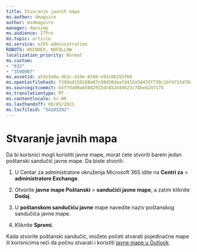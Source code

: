 ```yaml
---
title: Stvaranje javnih mapa
ms.author: dmaguire
author: msdmaguire
manager: dansimp
ms.audience: ITPro
ms.topic: article
ms.service: o365-administration
ROBOTS: NOINDEX, NOFOLLOW
localization_priority: Normal
ms.custom:
- "632"
- "3500007"
ms.assetid: a53e3a0a-db1c-410e-8340-e93c06155f60
ms.openlocfilehash: f380ad158108e07c08d50daafd415a5847df730c1bf4715d70aab7c30860f4d6
ms.sourcegitcommit: b5f7da89a650d2915dc652449623c78be6247175
ms.translationtype: MT
ms.contentlocale: hr-HR
ms.lasthandoff: 08/05/2021
ms.locfileid: "54103292"
---
```

# <a name="creating-public-folders"></a>Stvaranje javnih mapa

Da bi korisnici mogli koristiti javne mape, morat ćete stvoriti barem jedan poštanski sandučić javne mape. Da biste stvorili:
  
1. U Centar za administratore okruženja Microsoft 365 idite na **Centri za** \> **administratore Exchange**.

2. Otvorite **javne mape Poštanski** \> **sandučići javne mape**, a zatim kliknite **Dodaj**.

3. U **poštanskom sandučiću javne** mape navedite naziv poštanskog sandučića javne mape.

4. Kliknite **Spremi**.

Kada stvorite poštanski sandučić, možete početi stvarati pojedinačne mape ili korisnicima reći da počnu stvarati i koristiti [javne mape u Outlook](https://support.office.com/article/Create-and-share-a-public-folder-in-Outlook-a2835011-d524-4a5c-a207-05c159bb2a97).
  